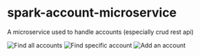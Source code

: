 # spark-account-microservice
A microservice used to handle accounts (especially crud rest api)

![Find all accounts](https://github.com/mssm199996/spark-account-microservice/find_all_accounts.png)
![Find specific account](https://github.com/mssm199996/spark-account-microservice/find_account_by_id.png)
![Add an account](https://github.com/mssm199996/spark-account-microservice/add_account.png)
